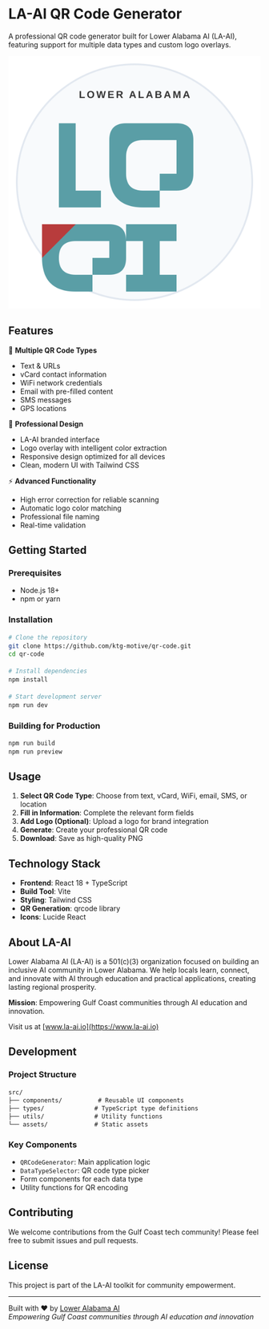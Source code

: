 # LA-AI QR Code Generator

A professional QR code generator built for Lower Alabama AI (LA-AI), featuring support for multiple data types and custom logo overlays.

![LA-AI Logo](src/assets/la-ai-logo.svg)

## Features

🎯 **Multiple QR Code Types**
- Text & URLs
- vCard contact information
- WiFi network credentials
- Email with pre-filled content
- SMS messages
- GPS locations

🎨 **Professional Design**
- LA-AI branded interface
- Logo overlay with intelligent color extraction
- Responsive design optimized for all devices
- Clean, modern UI with Tailwind CSS

⚡ **Advanced Functionality**
- High error correction for reliable scanning
- Automatic logo color matching
- Professional file naming
- Real-time validation

## Getting Started

### Prerequisites
- Node.js 18+ 
- npm or yarn

### Installation

```bash
# Clone the repository
git clone https://github.com/ktg-motive/qr-code.git
cd qr-code

# Install dependencies
npm install

# Start development server
npm run dev
```

### Building for Production

```bash
npm run build
npm run preview
```

## Usage

1. **Select QR Code Type**: Choose from text, vCard, WiFi, email, SMS, or location
2. **Fill in Information**: Complete the relevant form fields
3. **Add Logo (Optional)**: Upload a logo for brand integration
4. **Generate**: Create your professional QR code
5. **Download**: Save as high-quality PNG

## Technology Stack

- **Frontend**: React 18 + TypeScript
- **Build Tool**: Vite
- **Styling**: Tailwind CSS
- **QR Generation**: qrcode library
- **Icons**: Lucide React

## About LA-AI

Lower Alabama AI (LA-AI) is a 501(c)(3) organization focused on building an inclusive AI community in Lower Alabama. We help locals learn, connect, and innovate with AI through education and practical applications, creating lasting regional prosperity.

**Mission**: Empowering Gulf Coast communities through AI education and innovation.

Visit us at [www.la-ai.io](https://www.la-ai.io)

## Development

### Project Structure
```
src/
├── components/          # Reusable UI components
├── types/              # TypeScript type definitions
├── utils/              # Utility functions
└── assets/             # Static assets
```

### Key Components
- `QRCodeGenerator`: Main application logic
- `DataTypeSelector`: QR code type picker
- Form components for each data type
- Utility functions for QR encoding

## Contributing

We welcome contributions from the Gulf Coast tech community! Please feel free to submit issues and pull requests.

## License

This project is part of the LA-AI toolkit for community empowerment.

---

Built with ❤️ by [Lower Alabama AI](https://www.la-ai.io)  
*Empowering Gulf Coast communities through AI education and innovation*